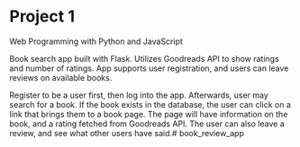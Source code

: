 # Project 1

Web Programming with Python and JavaScript

Book search app built with Flask. Utilizes Goodreads API to show ratings and number of ratings. App supports user registration, and users can leave reviews on available books.

Register to be a user first, then log into the app. Afterwards, user may search for a book. If the book exists in the database, the user can click on a link that brings them to a book page. The page will have information on the book, and a rating fetched from Goodreads API. The user can also leave a review, and see what other users have said.# book_review_app
